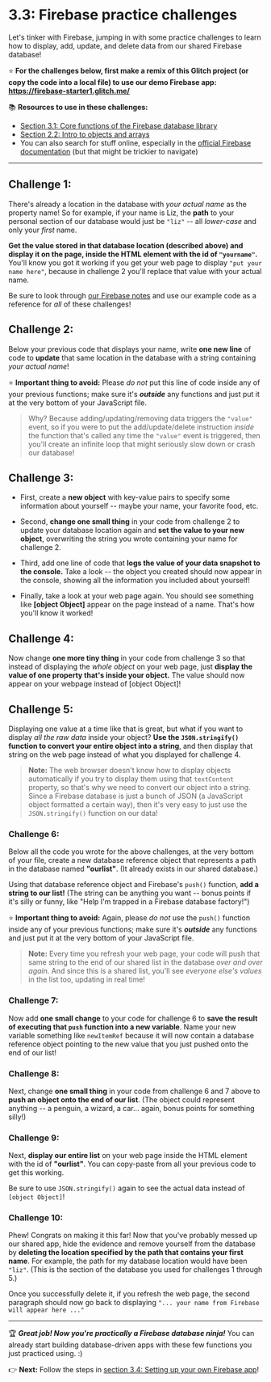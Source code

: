 # 3.3: Firebase practice challenges

Let's tinker with Firebase, jumping in with some practice challenges to learn how to display, add, update, and delete data from our shared Firebase database!

:star: **For the challenges below, first make a remix of this Glitch project (or copy the code into a local file) to use our demo Firebase app: https://firebase-starter1.glitch.me/**

:books: **Resources to use in these challenges:**
  - [Section 3.1: Core functions of the Firebase database library](https://github.com/LearnTeachCode/intro-javascript-class/blob/master/week-3/3-1-firebase-functions.md)  
  - [Section 2.2: Intro to objects and arrays](https://github.com/LearnTeachCode/intro-javascript-class/blob/master/week-2/2-2-objects-arrays.md)
  - You can also search for stuff online, especially in the [official Firebase documentation](https://firebase.google.com/docs/reference/js/) (but that might be trickier to navigate)

<hr/>

## Challenge 1: 

There's already a location in the database with *your actual name* as the property name! So for example, if your name is Liz, the **path** to your personal section of our database would just be `"liz"` -- all *lower-case* and only your *first* name.

**Get the value stored in that database location (described above) and display it on the page, inside the HTML element with the id of `"yourname"`.** You'll know you got it working if you get your web page to display `"put your name here"`, because in challenge 2 you'll replace that value with your actual name.

Be sure to look through [our Firebase notes](https://github.com/LearnTeachCode/intro-javascript-class/blob/master/week-3/3-1-firebase-functions.md) and use our example code as a reference for *all* of these challenges!

## Challenge 2:

Below your previous code that displays your name, write **one new line** of code to **update** that same location in the database with a string containing *your actual name*!

:star: **Important thing to avoid:** Please *do not* put this line of code inside any of your previous functions; make sure it's ***outside*** any functions and just put it at the very bottom of your JavaScript file.
  > Why? Because adding/updating/removing data triggers the `"value"` event, so if you were to put the add/update/delete instruction *inside* the function that's called any time the `"value"` event is triggered, then you'll create an infinite loop that might seriously slow down or crash our database!

## Challenge 3:

  - First, create a **new object** with key-value pairs to specify some information about yourself -- maybe your name, your favorite food, etc.

  - Second, **change one small thing** in your code from challenge 2 to update your database location again and **set the value to your new object**, overwriting the string you wrote containing your name for challenge 2.

  - Third, add one line of code that **logs the value of your data snapshot to the console.** Take a look -- the object you created should now appear in the console, showing all the information you included about yourself!

  - Finally, take a look at your web page again. You should see something like **[object Object]** appear on the page instead of a name. That's how you'll know it worked!

## Challenge 4:

Now change **one more tiny thing** in your code from challenge 3 so that instead of displaying the *whole object* on your web page, just **display the value of one property that's inside your object.** The value should now appear on your webpage instead of [object Object]!

## Challenge 5:

Displaying one value at a time like that is great, but what if you want to display *all the raw data* inside your object? **Use the `JSON.stringify()` function to convert your entire object into a string**, and then display that string on the web page instead of what you displayed for challenge 4.

  > **Note:** The web browser doesn't know how to display objects automatically if you try to display them using that `textContent` property, so that's why we need to convert our object into a string. Since a Firebase database is just a bunch of JSON (a JavaScript object formatted a certain way), then it's very easy to just use the `JSON.stringify()` function on our data!

### Challenge 6:

Below all the code you wrote for the above challenges, at the very bottom of your file, create a new database reference object that represents a path in the database named **"ourlist"**. (It already exists in our shared database.)

Using that database reference object and Firebase's `push()` function, **add a string to our list!** (The string can be anything you want -- bonus points if it's silly or funny, like "Help I'm trapped in a Firebase database factory!")

:star: **Important thing to avoid:** Again, please *do not* use the `push()` function inside any of your previous functions; make sure it's ***outside*** any functions and just put it at the very bottom of your JavaScript file.

  > **Note:** Every time you refresh your web page, your code will push that same string to the end of our shared list in the database *over and over again.* And since this is a shared list, you'll see *everyone else's values* in the list too, updating in real time!  

### Challenge 7:

Now add **one small change** to your code for challenge 6 to **save the result of executing that `push` function into a new variable**. Name your new variable something like `newItemRef` because it will now contain a database reference object pointing to the new value that you just pushed onto the end of our list!

### Challenge 8:

Next, change **one small thing** in your code from challenge 6 and 7 above to **push an object onto the end of our list**. (The object could represent anything -- a penguin, a wizard, a car... again, bonus points for something silly!)

### Challenge 9:

Next, **display our entire list** on your web page inside the HTML element with the id of **"ourlist"**. You can copy-paste from all your previous code to get this working.

Be sure to use `JSON.stringify()` again to see the actual data instead of `[object Object]`!

### Challenge 10:

Phew! Congrats on making it this far! Now that you've probably messed up our shared app, hide the evidence and remove yourself from the database by **deleting the location specified by the path that contains your first name**. For example, the path for my database location would have been `"liz"`. (This is the section of the database you used for challenges 1 through 5.)

Once you successfully delete it, if you refresh the web page, the second paragraph should now go back to displaying `"... your name from Firebase will appear here ..."`

<hr/>

:trophy: ***Great job! Now you're practically a Firebase database ninja!*** You can already start building database-driven apps with these few functions you just practiced using. :)

:point_right: **Next:** Follow the steps in [section 3.4: Setting up your own Firebase app](https://github.com/LearnTeachCode/intro-javascript-class/blob/master/week-3/3-4-firebase-setup.md)!


